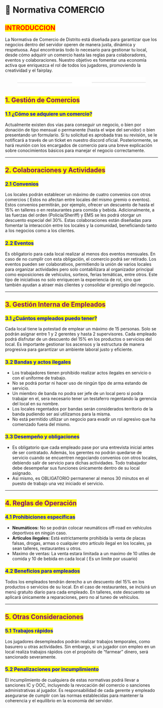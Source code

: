 # 📘 Normativa COMERCIO

## <mark style="color:red;">INTRODUCCION</mark>

La Normativa de Comercio de Distrito está diseñada para garantizar que los negocios dentro del servidor operen de manera justa, dinámica y respetuosa. Aquí encontrarás todo lo necesario para gestionar tu local, desde cómo adquirir un comercio hasta las reglas para colaboradores, eventos y colaboraciones. Nuestro objetivo es fomentar una economía activa que enriquezca el rol de todos los jugadores, promoviendo la creatividad y el fairplay.

<figure><img src="../.gitbook/assets/asdas.png" alt=""><figcaption></figcaption></figure>

## <mark style="color:purple;">**1. Gestión de Comercios**</mark>

### <mark style="color:blue;">**1.1 ¿Cómo se adquiere un comercio?**</mark>

Actualmente existen dos vias para conseguir un negocio, o bien por donación de tipo mensual o permanente (hasta el wipe del servidor) o bien presentando un formulario. Si tu solicitud es aprobada tras su revisión, se le notificará a través de un ticket en nuestro discord oficial. Posteriormente, se hará reunión con los encargados de comercio para una breve explicación sobre conocimientos básicos para manejar el negocio correctamente.

***

## <mark style="color:purple;">**2. Colaboraciones y Actividades**</mark>

### <mark style="color:blue;">**2.1 Convenios**</mark>

Los locales podrán establecer un máximo de cuatro convenios con otros comercios ( Estos no afectan entre locales del mismo gremio o eventos). Estos convenios permitirán, por ejemplo, ofrecer un descuento de hasta el 15% en talleres o en restaurantes para comida y bebida. Adicionalmente, a las fuerzas del orden (Policía/Sheriff) y EMS se les podrá otorgar un descuento especial del 30%. Estas colaboraciones están diseñadas para fomentar la interacción entre los locales y la comunidad, beneficiando tanto a los negocios como a los clientes.

### <mark style="color:blue;">**2.2 Eventos**</mark>

Es obligatorio para cada local realizar al menos dos eventos mensuales. En caso de no cumplir con esta obligación, el comercio podrá ser retirado. Los eventos pueden ser colaborativos, permitiendo la unión de varios locales para organizar actividades pero solo contabilizara al organizador principal como exposiciones de vehículos, sorteos, ferias temáticas, entre otros. Este tipo de iniciativas no solo enriquecen la experiencia de rol, sino que también ayudan a atraer más clientes y consolidar el prestigio del negocio.

***

## <mark style="color:purple;">**3. Gestión Interna de Empleados**</mark>

### <mark style="color:blue;">**3.1 ¿Cuántos empleados puedo tener?**</mark>

Cada local tiene la potestad de emplear un máximo de 15 personas. Solo se podrán asignar entre 1 y 2 gerentes y hasta 2 supervisores. Cada empleado podrá disfrutar de un descuento del 15% en los productos o servicios del local. Es importante gestionar los ascensos y la estructura de manera progresiva para garantizar un ambiente laboral justo y eficiente.

### <mark style="color:blue;">**3.2 Bandas y actos ilegales**</mark>

* Los trabajadores tienen prohibido realizar actos ilegales en servicio o con el uniforme de trabajo.
* No se podrá portar ni hacer uso de ningún tipo de arma estando de servicio.
* Un miembro de banda no podra ser jefe de un local pero si podra trabajar en el,  sera necesario tener un testaferro regentando la gerencia del local en su nombre.
* Los locales regentados por bandas serán considerados territorio de la banda pudiendo ser asi utilizamos para la misma.
* No está permitido utilizar un negocio para evadir un rol agresivo que ha comenzado fuera del mismo.

### <mark style="color:blue;">**3.3 Desempeño y obligaciones**</mark>

* Es obligatorio que cada empleado pase por una entrevista inicial antes de ser contratado. Además, los gerentes no podrán quedarse de servicio cuando se encuentren negociando convenios con otros locales, debiendo salir de servicio para dichas actividades. Todo trabajador debe desempeñar sus funciones únicamente dentro de su local asignado.
* Asi mismo, es OBLIGATORIO permanener al menos 30 minutos en el puesto de trabajo una vez iniciado el servicio.

***

## <mark style="color:purple;">**4. Reglas de Operación**</mark>

### <mark style="color:blue;">**4.1 Prohibiciones específicas**</mark>

* **Neumáticos:** No se podrán colocar neumáticos off-road en vehículos deportivos en ningún caso.
* **Artículos ilegales:** Está estrictamente prohibida la venta de placas falsas, drogas, armas o cualquier otro artículo ilegal en los locales, ya sean talleres, restaurantes u otros.
* Maximo de ventas: La venta estara limitada a un maximo de 10 utiles de comida y 10 de bebida en cada local ( Es un limite por usuario)

### <mark style="color:blue;">**4.2 Beneficios para empleados**</mark>

Todos los empleados tendrán derecho a un descuento del 15% en los productos o servicios de su local. En el caso de restaurantes, se incluirá un menú gratuito diario para cada empleado. En talleres, este descuento se aplicará únicamente a reparaciones, pero no al tuneo de vehículos.

***

## <mark style="color:purple;">**5. Otras Consideraciones**</mark>

### <mark style="color:blue;">**5.1 Trabajos rápidos**</mark>

Los jugadores desempleados podrán realizar trabajos temporales, como basurero u otras actividades. Sin embargo, si un jugador con empleo en un local realiza trabajos rápidos con el propósito de “farmear” dinero, será sancionado severamente.

### <mark style="color:blue;">**5.2 Penalizaciones por incumplimiento**</mark>

El incumplimiento de cualquiera de estas normativas podrá llevar a sanciones IC y OOC, incluyendo la revocación del comercio o sanciones administrativas al jugador. Es responsabilidad de cada gerente y empleado asegurarse de cumplir con las normas establecidas para mantener la coherencia y el equilibrio en la economía del servidor.
